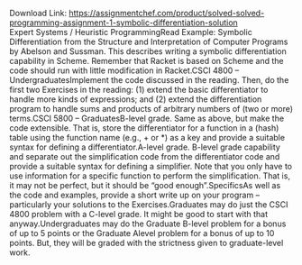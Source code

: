 Download Link: https://assignmentchef.com/product/solved-solved-programming-assignment-1-symbolic-differentiation-solution
<br>
Expert Systems / Heuristic ProgrammingRead Example: Symbolic Differentiation from the Structure and Interpretation of Computer Programs by Abelson and Sussman. This describes writing a symbolic differentiation capability in Scheme. Remember that Racket is based on Scheme and the code should run with little modification in Racket.CSCI 4800 – UndergraduatesImplement the code discussed in the reading. Then, do the first two Exercises in the reading: (1) extend the basic differentiator to handle more kinds of expressions; and (2) extend the differentiation program to handle sums and products of arbitrary numbers of (two or more) terms.CSCI 5800 – GraduatesB-level grade. Same as above, but make the code extensible. That is, store the differentiator for a function in a (hash) table using the function name (e.g., + or *) as a key and provide a suitable syntax for defining a differentiator.A-level grade. B-level grade capability and separate out the simplification code from the differentiator code and provide a suitable syntax for defining a simplifier. Note that you only have to use information for a specific function to perform the simplification. That is, it may not be perfect, but it should be “good enough”.SpecificsAs well as the code and examples, provide a short write up on your program – particularly your solutions to the Exercises.Graduates may do just the CSCI 4800 problem with a C-level grade. It might be good to start with that anyway.Undergraduates may do the Graduate B-level problem for a bonus of up to 5 points or the Graduate Alevel problem for a bonus of up to 10 points. But, they will be graded with the strictness given to graduate-level work.